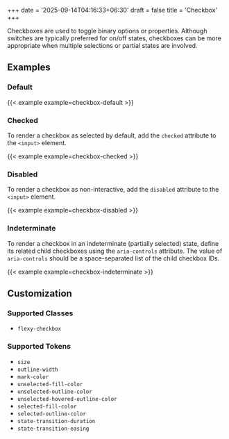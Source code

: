 +++
date = '2025-09-14T04:16:33+06:30'
draft = false
title = 'Checkbox'
+++

Checkboxes are used to toggle binary options or properties. Although switches
are typically preferred for on/off states, checkboxes can be more appropriate
when multiple selections or partial states are involved.

<!--more-->

## Examples

### Default

{{< example example=checkbox-default >}}

### Checked

To render a checkbox as selected by default, add the `checked` attribute to the `<input>` element.

{{< example example=checkbox-checked >}}

### Disabled

To render a checkbox as non-interactive, add the `disabled` attribute to the `<input>` element.

{{< example example=checkbox-disabled >}}

### Indeterminate

To render a checkbox in an indeterminate (partially selected) state, define its related child checkboxes using the `aria-controls` attribute.
The value of `aria-controls` should be a space-separated list of the child checkbox IDs.

{{< example example=checkbox-indeterminate >}}

## Customization

### Supported Classes

- `flexy-checkbox`

### Supported Tokens

- `size`
- `outline-width`
- `mark-color`
- `unselected-fill-color`
- `unselected-outline-color`
- `unselected-hovered-outline-color`
- `selected-fill-color`
- `selected-outline-color`
- `state-transition-duration`
- `state-transition-easing`
